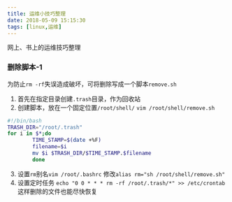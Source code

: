 ```yaml
---
title: 运维小技巧整理
date: 2018-05-09 15:15:30
tags: [linux,运维]
---
```

网上、书上的运维技巧整理

<!-- more -->

### 删除脚本-1
为防止`rm -rf`失误造成破坏，可将删除写成一个脚本`remove.sh`
1. 首先在指定目录创建`.trash`目录，作为回收站
2. 创建脚本，放在一个固定位置`/root/shell/`
	`vim /root/shell/remove.sh`
```bash
#!/bin/bash
TRASH_DIR="/root/.trash"
for i in $*;do
        TIME_STAMP=$(date +%F)
        filename=$i
        mv $i $TRASH_DIR/$TIME_STAMP.$filename
        done
```
3. 设置`rm`别名`vim /root/.bashrc`
修改`alias rm="sh /root/shell/remove.sh"`
4. 设置定时任务
`echo "0 0 * * * rm -rf /root/.trash/*" >> /etc/crontab`
这样删除的文件也能尽快恢复
